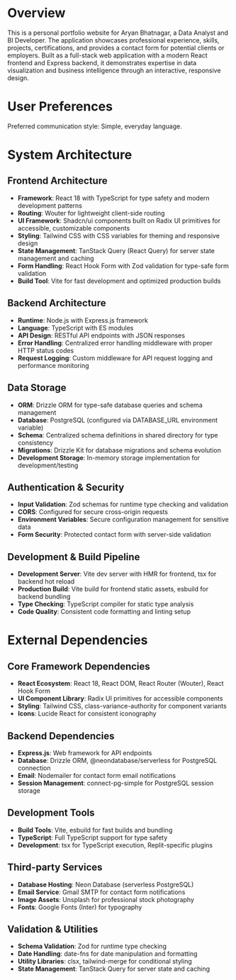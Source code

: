 # Overview

This is a personal portfolio website for Aryan Bhatnagar, a Data Analyst and BI Developer. The application showcases professional experience, skills, projects, certifications, and provides a contact form for potential clients or employers. Built as a full-stack web application with a modern React frontend and Express backend, it demonstrates expertise in data visualization and business intelligence through an interactive, responsive design.

# User Preferences

Preferred communication style: Simple, everyday language.

# System Architecture

## Frontend Architecture
- **Framework**: React 18 with TypeScript for type safety and modern development patterns
- **Routing**: Wouter for lightweight client-side routing
- **UI Framework**: Shadcn/ui components built on Radix UI primitives for accessible, customizable components
- **Styling**: Tailwind CSS with CSS variables for theming and responsive design
- **State Management**: TanStack Query (React Query) for server state management and caching
- **Form Handling**: React Hook Form with Zod validation for type-safe form validation
- **Build Tool**: Vite for fast development and optimized production builds

## Backend Architecture
- **Runtime**: Node.js with Express.js framework
- **Language**: TypeScript with ES modules
- **API Design**: RESTful API endpoints with JSON responses
- **Error Handling**: Centralized error handling middleware with proper HTTP status codes
- **Request Logging**: Custom middleware for API request logging and performance monitoring

## Data Storage
- **ORM**: Drizzle ORM for type-safe database queries and schema management
- **Database**: PostgreSQL (configured via DATABASE_URL environment variable)
- **Schema**: Centralized schema definitions in shared directory for type consistency
- **Migrations**: Drizzle Kit for database migrations and schema evolution
- **Development Storage**: In-memory storage implementation for development/testing

## Authentication & Security
- **Input Validation**: Zod schemas for runtime type checking and validation
- **CORS**: Configured for secure cross-origin requests
- **Environment Variables**: Secure configuration management for sensitive data
- **Form Security**: Protected contact form with server-side validation

## Development & Build Pipeline
- **Development Server**: Vite dev server with HMR for frontend, tsx for backend hot reload
- **Production Build**: Vite build for frontend static assets, esbuild for backend bundling
- **Type Checking**: TypeScript compiler for static type analysis
- **Code Quality**: Consistent code formatting and linting setup

# External Dependencies

## Core Framework Dependencies
- **React Ecosystem**: React 18, React DOM, React Router (Wouter), React Hook Form
- **UI Component Library**: Radix UI primitives for accessible components
- **Styling**: Tailwind CSS, class-variance-authority for component variants
- **Icons**: Lucide React for consistent iconography

## Backend Dependencies
- **Express.js**: Web framework for API endpoints
- **Database**: Drizzle ORM, @neondatabase/serverless for PostgreSQL connection
- **Email**: Nodemailer for contact form email notifications
- **Session Management**: connect-pg-simple for PostgreSQL session storage

## Development Tools
- **Build Tools**: Vite, esbuild for fast builds and bundling
- **TypeScript**: Full TypeScript support for type safety
- **Development**: tsx for TypeScript execution, Replit-specific plugins

## Third-party Services
- **Database Hosting**: Neon Database (serverless PostgreSQL)
- **Email Service**: Gmail SMTP for contact form notifications
- **Image Assets**: Unsplash for professional stock photography
- **Fonts**: Google Fonts (Inter) for typography

## Validation & Utilities
- **Schema Validation**: Zod for runtime type checking
- **Date Handling**: date-fns for date manipulation and formatting
- **Utility Libraries**: clsx, tailwind-merge for conditional styling
- **State Management**: TanStack Query for server state and caching